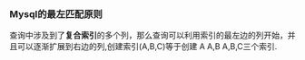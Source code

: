### Mysql的最左匹配原则

查询中涉及到了**复合索引**的多个列，那么查询可以利用索引的最左边的列开始，并且可以逐渐扩展到右边的列,创建索引(A,B,C)等于创建 A A,B A,B,C三个索引.

